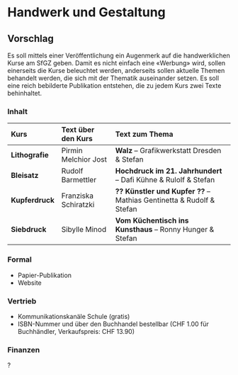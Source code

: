 # Handwerk und Gestaltung

## Vorschlag 
Es soll mittels einer Veröffentlichung ein Augenmerk auf die handwerklichen Kurse am SfGZ geben. Damit es nicht einfach eine «Werbung» wird, sollen einerseits die Kurse beleuchtet werden, anderseits sollen aktuelle Themen behandelt werden, die sich mit der Thematik auseinander setzen. Es soll eine reich bebilderte Publikation entstehen, die zu jedem Kurs zwei Texte behinhaltet. 


### Inhalt


| Kurs                              | Text über den Kurs   | Text zum Thema                                                | 
|:-----------------------------------|:----------------------|:---------------------------------------------------------------| 
| **Lithografie**                       | Pirmin Melchior Jost | **Walz** –  Grafikwerkstatt Dresden & Stefan                      | 
| **Bleisatz**                          | Rudolf Barmettler    | **Hochdruck im 21. Jahrhundert** – Dafi Kühne & Rulolf & Stefan   | 
| **Kupferdruck**                       | Franziska Schiratzki | **?? Künstler und Kupfer ??** – Mathias Gentinetta & Rudolf & Stefan | 
| **Siebdruck**                         | Sibylle Minod        | **Vom Küchentisch ins Kunsthaus** – Ronny Hunger & Stefan         | 


### Formal
* Papier-Publikation
* Website

### Vertrieb
* Kommunikationskanäle Schule (gratis)
* ISBN-Nummer und über den Buchhandel bestellbar (CHF 1.00 für Buchhändler, Verkaufspreis: CHF 13.90)

### Finanzen
?
